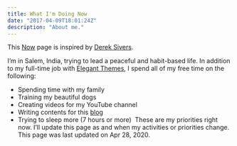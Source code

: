 ```yaml
---
title: What I'm Doing Now
date: "2017-04-09T18:01:24Z"
description: "About me."
---
```

This [Now](http://nownownow.com/about) page is inspired by [Derek Sivers](https://sivers.org/now3).

I’m in Salem, India, trying to lead a peaceful and habit-based life. In addition to my full-time 
job with [Elegant Themes](https://www.elegantthemes.com/), I spend all of my free time on the following:

- Spending time with my family
- Training my beautiful dogs
- Creating videos for my YouTube channel
- Writing contents for this [blog](/)
- Trying to sleep more (7 hours or more)
﻿
These are my priorities right now. I’ll update this page as and when my activities or priorities 
change. This page was last updated on Apr 28, 2020.
